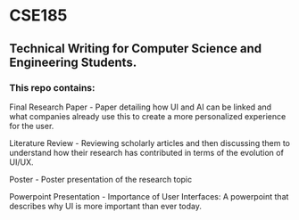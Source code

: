 # CSE185
## Technical Writing for Computer Science and Engineering Students.
### This repo contains:
Final Research Paper - Paper detailing how UI and AI can be linked and what companies already use this to create a more personalized experience for the user.

Literature Review - Reviewing scholarly articles and then discussing them to understand how their research has contributed in terms of the evolution of UI/UX.

Poster - Poster presentation of the research topic

Powerpoint Presentation - Importance of User Interfaces: A powerpoint that describes why UI is more important than ever today.
